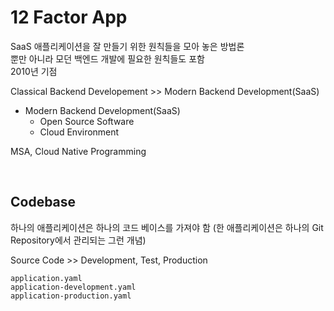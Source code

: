 # 12 Factor App

SaaS 애플리케이션을 잘 만들기 위한 원칙들을 모아 놓은 방법론  
뿐만 아니라 모던 백엔드 개발에 필요한 원칙들도 포함  
2010년 기점

Classical Backend Developement >> Modern Backend Development(SaaS)

- Modern Backend Development(SaaS)
  - Open Source Software
  - Cloud Environment

MSA, Cloud Native Programming

<br>

## Codebase

하나의 애플리케이션은 하나의 코드 베이스를 가져야 함
(한 애플리케이션은 하나의 Git Repository에서 관리되는 그런 개념)

Source Code >> Development, Test, Production

```
application.yaml
application-development.yaml
application-production.yaml
```